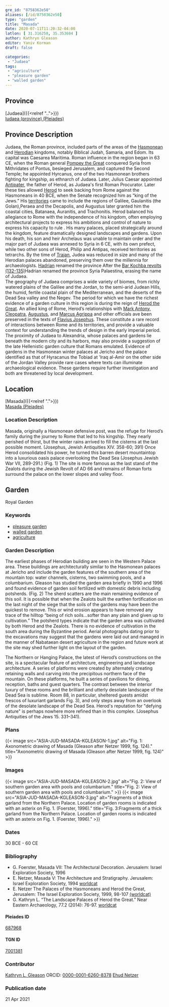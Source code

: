```yaml
---
gre_id: "8758362e50"
aliases: [/id/8758362e50]
type: "garden"
title: "Masada"
date: 2020-07-11T11:20:32-04:00
latlon: [ 31.316258, 35.353684 ]
author: Kathryn Gleason
editor: Yaniv Korman
draft: false

categories:
 - "Judaea"
tags:
 - "agriculture"
 - "pleasure garden"
 - "walled garden"
---
```


## Province

[Judaea]({{<relref "..">}}) \
[Iudaea (province) (Pleiades)](https://pleiades.stoa.org/places/981527)

## Province Description
Judaea, the Roman province, included parts of the areas of the [Hasmonean](https://en.wikipedia.org/wiki/Hasmonean_dynasty) and [Herodian](https://en.wikipedia.org/wiki/Herodian_dynasty) kingdoms, notably Biblical Judah, Samaria, and Edom. Its capital was Caesarea Maritima. Roman influence in the region began in 63 CE, when the Roman general [Pompey the Great](https://en.wikipedia.org/wiki/Pompey) conquered Syria from Mithridates of Pontus, besieged Jerusalem, and captured the Second Temple; he appointed Hyrcanus, one of the two Hasmonean brothers fighting for kingship, as ethnarch of Judaea. Later, Julius Caesar  appointed [Antipater](https://en.wikipedia.org/wiki/Antipater_the_Idumaean), the father of Herod, as  Judaea's first Roman Procurator. Later these ties allowed [Herod](https://en.wikipedia.org/wiki/Herod_the_Great) to seek backing from Rome against the Hasmoneans in 40 BCE, when the Senate recognized him as “king of the Jews.”  His [territories](https://en.wikipedia.org/wiki/Herodian_Kingdom_of_Judea) came to include the regions of Galilee, Gaulanitis (the Golan),Peraea and the Decapolis, and Augustus later granted him the coastal cities, Batanaea, Auranitis, and Trachonitis. Herod balanced his allegiance to Rome with the independence of his kingdom, often employing architectural projects to express his ambitions and control of nature to express his capacity to rule . His many palaces, placed strategically around the kingdom, feature dramatically designed landscapes and gardens.  Upon his death, his son and heir Archelaus was unable to maintain order and the major part of Judaea was annexed to Syria in 6 CE, with its own prefect, while two other sons of Herod, Philip and Antipas, received territories as tetrarchs. By the time of [Trajan](https://en.wikipedia.org/wiki/Trajan), Judea was reduced in size and many of the Herodian palaces abandoned, preserving them over the millennia for archaeologists. [Hadrian](https://en.wikipedia.org/wiki/Hadrian) renamed the province  After the [Bar Kochba revolts (132-135)](https://en.wikipedia.org/wiki/Bar_Kokhba_revolt)Hadrian renamed the province Syria Palaestina, erasing the name of Judaea.  
The geography of Judaea comprises a wide variety of biomes, from richly watered plains of the Galilee and the Jordan, to the semi-arid Judean Hills, the humid, fertile coastal plain of the Mediterranean, and the deserts of the Dead Sea valley and the Negev. The period for which we have the richest evidence of a garden culture in this region is during the reign of [Herod the Great](https://en.wikipedia.org/wiki/Herod_the_Great).  An allied king of Rome, Herod’s relationships with [Mark Antony](https://en.wikipedia.org/wiki/Mark_Antony), [Cleopatra](https://en.wikipedia.org/wiki/Cleopatra), [Augustus](https://en.wikipedia.org/wiki/Augustus), and [Marcus Agrippa](https://en.wikipedia.org/wiki/Marcus_Vipsanius_Agrippa) and other officials ave been preserved in the texts of [Flavius Josephus](https://en.wikipedia.org/wiki/Josephus).  These constitute a rare record of interactions between Rome and its territories, and provide a valuable context for understanding the trends of design in the early imperial period.  The proximity of Judaea to Alexandria, whose palaces and gardens lie beneath the modern city and its harbors, may also provide a suggestion of the late Hellenistic garden culture that Romans emulated.  Evidence of gardens in the Hasmonean winter palaces at Jericho and the palace identified as that of Hyracanus the Tobiad at 'Iraq al-Amir on the other side of the Jordan Valley provide rare cases where texts can illuminate archaeological evidence. These gardens require further investigation and both are threatened by local development.

## Location

[Masada]({{<relref ".">}}) \
[Masada (Pleiades)](https://pleiades.stoa.org/places/687968)

### Location Description

Masada, originally a Hasmonean defensive post, was the refuge for Herod’s family during the journey to Rome that led to his kingship. They nearly perished of thirst, but the winter rains arrived to fill the cisterns at the last possible moment. (Josephus, Jewish Antiquities XIV. 358-60; 391) Once Herod consolidated his power, he turned this barren desert mountaintop into a luxurious oasis palace overlooking the Dead Sea (Josephus Jewish War VII, 289-291.) (Fig. 1)  The site is more famous as the last stand of the Zealots during the Jewish Revolt of AD 66 and remains of Roman forts surround the palace on the lower slopes and valley floor.


<!-- LEAVE THIS BLANK FOR NOW -->

<!--## Sublocation-->

<!--
[AREA WITHIN LOCATION, LIKE “PALATINE HILL”](GEOREFERENCE LINK)
A sublocation is any area larger than an individual garden, but located within a location. I would always try to include a link to a controlled vocabulary here if possible. This ID may well be different from the Garden ID, e.g., Pompeii versus a Garden in one of the houses which has its own Pleiades ID.
-->

<!--### Sublocation Description-->

<!-- DESCRIPTION -->

## Garden

Royal Garden

### Keywords

- [pleasure garden](http://www.getty.edu/vow/AATFullDisplay?find=garden&logic=AND&note=&english=N&prev_page=4&subjectid=300008115)
- [walled garden](http://www.getty.edu/vow/AATFullDisplay?find=garden&logic=AND&note=&english=N&prev_page=5&subjectid=300008129)
- [agriculture](http://vocab.getty.edu/page/aat/300054463)

### Garden Description

The earliest phases of Herodian building are seen in the Western Palace area. These buildings are architecturally similar to the Hasmonean palaces at Jericho and include the garden features of the southern area of the mountain top:  water channels, cisterns, two swimming pools, and a columbarium.  Gleason has studied the garden area briefly in 1990 and 1996 and found evidence of garden soil fertilized with domestic debris including potsherds. (Fig. 2)  The sherd scatters are the main remaining evidence of this soil.  It is possible that when the Zealots built the earthen fortification on the last night of the siege that the soils of the gardens may have been the quickest to remove.  This or wind erosion appears to have removed any trace of the hilltop “being of rich soils…softer than any plain and given up to cultivation.”  The potsherd types indicate that the garden area was cultivated by both Herod and the Zealots.  There is no evidence of cultivation in the south area during the Byzantine period.  Aerial photographs dating prior to the excavations may suggest that the gardens were laid out and managed in the manner of Nabataean desert agriculture in the region and future work at the site may shed further light on the layout of the garden.

The Northern or Hanging Palace, the latest of Herod’s constructions on the site, is a spectacular feature of architecture, engineering and landscape architecture.  A series of platforms were created by alternately creating retaining walls and carving into the precipitous northern face of the mountain.  On these platforms, he built a series of pavilions for dining, reception, baths and guest quarters.  The contrast between the interior luxury of these rooms and the brilliant and utterly desolate landscape of the Dead Sea is sublime.  Room 88, in particular, sheltered guests amidst frescos of luxuriant garlands Fig. 3), and only steps away from an overlook of the desolate landscape of the Dead Sea.  Herod's reputation for "defying nature" is perhaps nowhere more refined than in this complex. (Josephus Antiquities of the Jews 15. 331–341).

<!--
### Maps


{{< image src="FILENAME" alt="ALT_TEXT" title="CAPTION" >}}
-->

### Plans

{{< image src="ASIA-JUD-MASADA-KGLEASON-1.jpg" alt="Fig. 1: Axonometric drawing of Masada (Gleason after Netzer 1999, fig. 124)." title="Axonometric drawing of Masada (Gleason after Netzer 1999, fig. 124)" >}}

### Images

{{< image src="ASIA-JUD-MASADA-KGLEASON-2.jpg" alt="Fig. 2: View of southern garden area with pools and columbarium." title="Fig. 2: View of southern garden area with pools and columbarium." >}}
{{< image src="ASIA-JUD-MASADA-KGLEASON-3.jpg" alt="Fragments of a thick garland from the Northern Palace. Location of garden rooms is indicated with an asterix on Fig. 1. (Foerster, 1996)." title="Fig. 3:Fragments of a thick garland from the Northern Palace. Location of garden rooms is indicated with an asterix on Fig. 1. (Foerster, 1996)." >}}

### Dates

30 BCE - 60 CE

### Bibliography

* G. Foerster, Masada VII:  The Architectural Decoration.  Jerusalem:  Israel Exploration Society, 1996
* E. Netzer, Masada V:  The Architecture and Stratigraphy.  Jerusalem:  Israel Exploration Society, 1994 [worldcat](https://www.worldcat.org/title/masada-3-the-buildings-stratigraphy-and-architecture/oclc/311674028&referer=brief_results)
* E. Netzer The Palaces of the Hasmoneans and Herod the Great, Jerusalem: The Israel Exploration Society, 1999, 98-107 [(worldcat)](https://www.worldcat.org/title/palaces-of-the-hasmoneans-and-herod-the-great/oclc/1089147869&referer=brief_results)
* G. Kathryn L. “The Landscape Palaces of Herod the Great.” Near Eastern Archaeology, 77.2 (2014): 76-97. [worldcat](https://www.worldcat.org/title/the-landscape-palaces-of-herod-the-great/oclc/5856461866&referer=brief_results)




<!--#### Periodo ID-->

<!-- [PERIODO_ID](https://pleiades.stoa.org/places/PLEIADES_ID) -->

#### Pleiades ID

[687968](https://pleiades.stoa.org/places/687968)

#### TGN ID

[7001381](http://vocab.getty.edu/page/tgn/7001381)

### Contributor

[Kathryn L. Gleason](https://landscape.cals.cornell.edu/people/kathryn-l-gleason/)
ORCID: [0000-0001-6260-8378](https://orcid.org/0000-0001-6260-8378)
[Ehud Netzer](http://herodium.org/mishlahat-hahaphirot/prof-ehud-nezer/)


### Publication date


21 Apr 2021

<!--### Related articles-->

<!-- Links to other related articles. Leave blank for now -->

